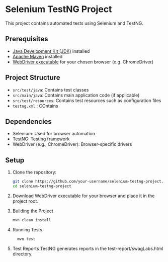 # Selenium TestNG Project

This project contains automated tests using Selenium and TestNG.

## Prerequisites

- [Java Development Kit (JDK)](https://www.oracle.com/java/technologies/javase-downloads.html) installed
- [Apache Maven](https://maven.apache.org/download.cgi) installed
- [WebDriver executable](https://www.selenium.dev/documentation/en/webdriver/driver_requirements/) for your chosen browser (e.g. ChromeDriver)

## Project Structure

- `src/test/java`: Contains test classes
- `src/main/java`: Contains main application code (if applicable)
- `src/test/resources`: Contains test resources such as configuration files
- `testng.xml` : COntains 

## Dependencies

- Selenium: Used for browser automation
- TestNG: Testing framework
- WebDriver (e.g., ChromeDriver): Browser-specific drivers

## Setup

1. Clone the repository:

   ```bash
   git clone https://github.com/your-username/selenium-testng-project.git
   cd selenium-testng-project
2. Download WebDriver executable for your browser and place it in the project root.


3. Building the Project
   ```bash
   mvn clean install
 4. Running Tests
       ```bash
         mvn test
5. Test Reports
   TestNG generates reports in the test-report/swagLabs.html directory.


